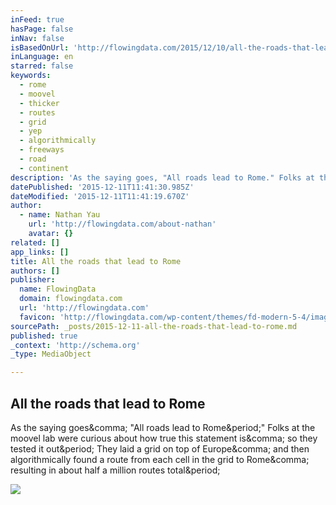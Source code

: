 ```yaml
---
inFeed: true
hasPage: false
inNav: false
isBasedOnUrl: 'http://flowingdata.com/2015/12/10/all-the-roads-that-lead-to-rome/'
inLanguage: en
starred: false
keywords:
  - rome
  - moovel
  - thicker
  - routes
  - grid
  - yep
  - algorithmically
  - freeways
  - road
  - continent
description: 'As the saying goes, "All roads lead to Rome." Folks at the moovel lab were curious about how true this statement is, so they tested it out. They laid a grid on top of Europe, and then algorithmically found a route from each cell in the grid to Rome, resulting in about half a million routes total.'
datePublished: '2015-12-11T11:41:30.985Z'
dateModified: '2015-12-11T11:41:19.670Z'
author:
  - name: Nathan Yau
    url: 'http://flowingdata.com/about-nathan'
    avatar: {}
related: []
app_links: []
title: All the roads that lead to Rome
authors: []
publisher:
  name: FlowingData
  domain: flowingdata.com
  url: 'http://flowingdata.com'
  favicon: 'http://flowingdata.com/wp-content/themes/fd-modern-5-4/images/favicon.ico'
sourcePath: _posts/2015-12-11-all-the-roads-that-lead-to-rome.md
published: true
_context: 'http://schema.org'
_type: MediaObject

---
```

<article style=""><h1>All the roads that lead to Rome</h1><p>As the saying goes&amp;comma; "All roads lead to Rome&amp;period;" Folks at the moovel lab were curious about how true this statement is&amp;comma; so they tested it out&amp;period; They laid a grid on top of Europe&amp;comma; and then algorithmically found a route from each cell in the grid to Rome&amp;comma; resulting in about half a million routes total&amp;period;</p><img src="http://i0.wp.com/flowingdata.com/wp-content/uploads/2015/12/Roads-to-Rome.jpg?fit=1200%2C1200" /></article>
